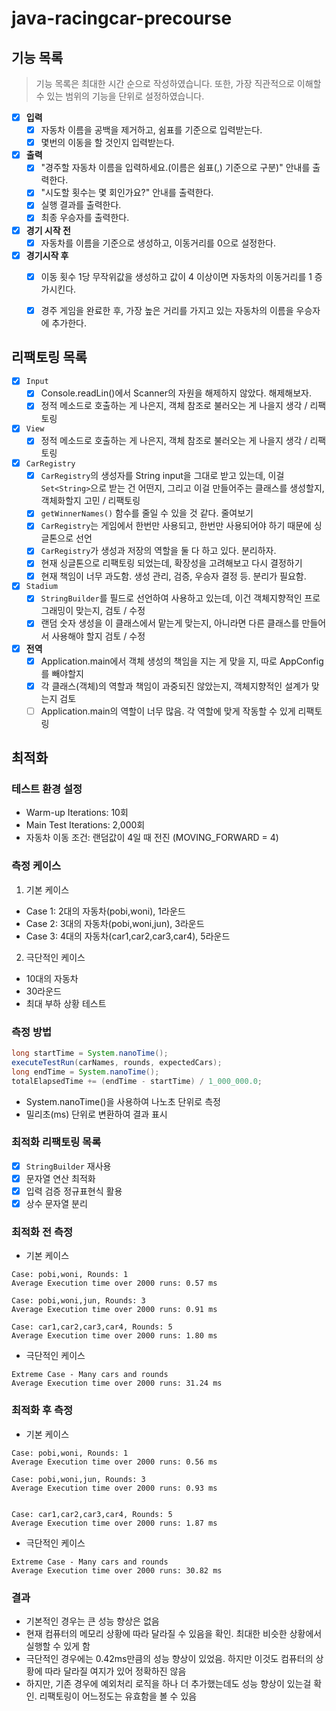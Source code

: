 # java-racingcar-precourse

## 기능 목록
> 기능 목록은 최대한 시간 순으로 작성하였습니다. 또한, 가장 직관적으로 이해할 수 있는 범위의 기능을 단위로 설정하였습니다.


- [x] **입력**
  - [x] 자동차 이름을 공백을 제거하고, 쉼표를 기준으로 입력받는다.
  - [x] 몇번의 이동을 할 것인지 입력받는다.

- [x] **출력**
  - [x] "경주할 자동차 이름을 입력하세요.(이름은 쉼표(,) 기준으로 구분)" 안내를 출력한다.
  - [x] "시도할 횟수는 몇 회인가요?" 안내를 출력한다.
  - [x] 실행 결과를 출력한다.
  - [x] 최종 우승자를 출력한다.

- [x] **경기 시작 전**
  - [x] 자동차를 이름을 기준으로 생성하고, 이동거리를 0으로 설정한다.

- [x] **경기시작 후**
  - [x] 이동 횟수 1당 무작위값을 생성하고 값이 4 이상이면 자동차의 이동거리를 1 증가시킨다.
  - [x] 경주 게임을 완료한 후, 가장 높은 거리를 가지고 있는 자동차의 이름을 우승자에 추가한다.


## 리팩토링 목록
- [x] `Input`
  - [x] Console.readLin()에서 Scanner의 자원을 해제하지 않았다. 해제해보자.
  - [x] 정적 메소드로 호출하는 게 나은지, 객체 참조로 불러오는 게 나을지 생각 / 리팩토링

- [x] `View`
  - [x] 정적 메소드로 호출하는 게 나은지, 객체 참조로 불러오는 게 나을지 생각 / 리팩토링

- [x] `CarRegistry` 
  - [x] `CarRegistry`의 생성자를 String input을 그대로 받고 있는데, 이걸 `Set<String>`으로 받는 건 어떤지, 그리고 이걸 만들어주는 클래스를 생성할지, 객체화할지 고민 / 리팩토링
  - [x] `getWinnerNames()` 함수를 줄일 수 있을 것 같다. 줄여보기
  - [x] `CarRegistry`는 게임에서 한번만 사용되고, 한번만 사용되어야 하기 때문에 싱글톤으로 선언
  - [x] `CarRegistry`가 생성과 저장의 역할을 둘 다 하고 있다. 분리하자.
  - [x] 현재 싱글톤으로 리팩토링 되었는데, 확장성을 고려해보고 다시 결정하기
  - [x] 현재 책임이 너무 과도함. 생성 관리, 검증, 우승자 결정 등. 분리가 필요함.

- [x] `Stadium`
  - [x] `StringBuilder`를 필드로 선언하여 사용하고 있는데, 이건 객체지향적인 프로그래밍이 맞는지, 검토 / 수정
  - [x] 랜덤 숫자 생성을 이 클래스에서 맡는게 맞는지, 아니라면 다른 클래스를 만들어서 사용해야 할지 검토 / 수정

- [x] **전역**
  - [x] Application.main에서 객체 생성의 책임을 지는 게 맞을 지, 따로 AppConfig를 빼야할지
  - [x] 각 클래스(객체)의 역할과 책임이 과중되진 않았는지, 객체지향적인 설계가 맞는지 검토
  - [ ] Application.main의 역할이 너무 많음. 각 역할에 맞게 작동할 수 있게 리팩토링

## 최적화

### 테스트 환경 설정
- Warm-up Iterations: 10회
- Main Test Iterations: 2,000회
- 자동차 이동 조건: 랜덤값이 4일 때 전진 (MOVING_FORWARD = 4)

### 측정 케이스
1. 기본 케이스
  - Case 1: 2대의 자동차(pobi,woni), 1라운드
  - Case 2: 3대의 자동차(pobi,woni,jun), 3라운드
  - Case 3: 4대의 자동차(car1,car2,car3,car4), 5라운드

2. 극단적인 케이스
  - 10대의 자동차
  - 30라운드
  - 최대 부하 상황 테스트

### 측정 방법
```java
long startTime = System.nanoTime();
executeTestRun(carNames, rounds, expectedCars);
long endTime = System.nanoTime();
totalElapsedTime += (endTime - startTime) / 1_000_000.0;
```
- System.nanoTime()을 사용하여 나노초 단위로 측정
- 밀리초(ms) 단위로 변환하여 결과 표시

### 최적화 리팩토링 목록
- [x] `StringBuilder` 재사용
- [x] 문자열 연산 최적화
- [x] 입력 검증 정규표현식 활용
- [x] 상수 문자열 분리

### 최적화 전 측정
- 기본 케이스
```text
Case: pobi,woni, Rounds: 1
Average Execution time over 2000 runs: 0.57 ms

Case: pobi,woni,jun, Rounds: 3
Average Execution time over 2000 runs: 0.91 ms

Case: car1,car2,car3,car4, Rounds: 5
Average Execution time over 2000 runs: 1.80 ms
```

- 극단적인 케이스
```text
Extreme Case - Many cars and rounds
Average Execution time over 2000 runs: 31.24 ms
```

### 최적화 후 측정
- 기본 케이스
```text
Case: pobi,woni, Rounds: 1
Average Execution time over 2000 runs: 0.56 ms

Case: pobi,woni,jun, Rounds: 3
Average Execution time over 2000 runs: 0.93 ms


Case: car1,car2,car3,car4, Rounds: 5
Average Execution time over 2000 runs: 1.87 ms
```
- 극단적인 케이스
```text
Extreme Case - Many cars and rounds
Average Execution time over 2000 runs: 30.82 ms
```


### 결과
- 기본적인 경우는 큰 성능 향상은 없음 
- 현재 컴퓨터의 메모리 상황에 따라 달라질 수 있음을 확인. 최대한 비슷한 상황에서 실행할 수 있게 함
- 극단적인 경우에는 0.42ms만큼의 성능 향상이 있었음. 하지만 이것도 컴퓨터의 상황에 따라 달라질 여지가 있어 정확하진 않음
- 하지만, 기존 경우에 예외처리 로직을 하나 더 추가했는데도 성능 향상이 있는걸 확인. 리팩토링이 어느정도는 유효함을 볼 수 있음